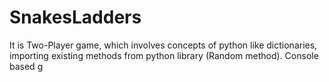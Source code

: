 # SnakesLadders

It is Two-Player game, which involves concepts of python like dictionaries, importing existing methods from python library (Random method). Console based g
